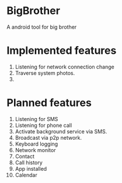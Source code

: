 # BigBrother
A android tool for big brother

# Implemented features

1. Listening for network connection change
2. Traverse system photos.
3. 

# Planned features

1. Listening for SMS
2. Listening for phone call
3. Activate background service via SMS.
4. Broadcast via p2p network.
5. Keyboard logging
6. Network monitor
7. Contact
8. Call history
9. App installed
10. Calendar
